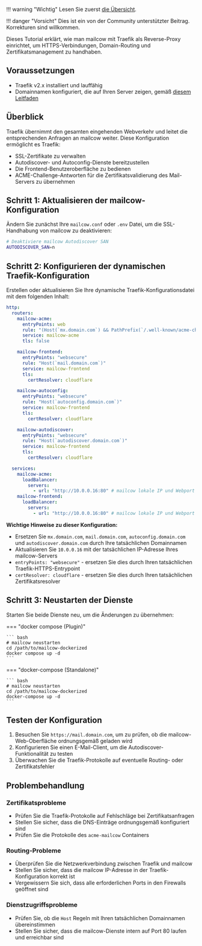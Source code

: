!!! warning "Wichtig"
    Lesen Sie zuerst [die Übersicht](r_p.md).

!!! danger "Vorsicht"
    Dies ist ein von der Community unterstützter Beitrag. Korrekturen sind willkommen.

Dieses Tutorial erklärt, wie man mailcow mit Traefik als Reverse-Proxy einrichtet, um HTTPS-Verbindungen, Domain-Routing und Zertifikatsmanagement zu handhaben.

## Voraussetzungen

- Traefik v2.x installiert und lauffähig
- Domainnamen konfiguriert, die auf Ihren Server zeigen, gemäß [diesem Leitfaden](https://docs.mailcow.email/getstarted/prerequisite-dns/)

## Überblick

Traefik übernimmt den gesamten eingehenden Webverkehr und leitet die entsprechenden Anfragen an mailcow weiter. Diese Konfiguration ermöglicht es Traefik:

- SSL-Zertifikate zu verwalten
- Autodiscover- und Autoconfig-Dienste bereitzustellen
- Die Frontend-Benutzeroberfläche zu bedienen
- ACME-Challenge-Antworten für die Zertifikatsvalidierung des Mail-Servers zu übernehmen

## Schritt 1: Aktualisieren der mailcow-Konfiguration

Ändern Sie zunächst Ihre `mailcow.conf` oder `.env` Datei, um die SSL-Handhabung von mailcow zu deaktivieren:

```bash
# Deaktiviere mailcow Autodiscover SAN
AUTODISCOVER_SAN=n
```

## Schritt 2: Konfigurieren der dynamischen Traefik-Konfiguration

Erstellen oder aktualisieren Sie Ihre dynamische Traefik-Konfigurationsdatei mit dem folgenden Inhalt:

```yaml
http:
  routers:
    mailcow-acme:
      entryPoints: web
      rule: "(Host(`mx.domain.com`) && PathPrefix(`/.well-known/acme-challenge/`))" # Der Host sollte gleich Ihrem MAILCOW_HOSTNAME sein
      service: mailcow-acme
      tls: false

    mailcow-frontend:
      entryPoints: "websecure"
      rule: "Host(`mail.domain.com`)"
      service: mailcow-frontend
      tls:
        certResolver: cloudflare

    mailcow-autoconfig:
      entryPoints: "websecure"
      rule: "Host(`autoconfig.domain.com`)" 
      service: mailcow-frontend
      tls:
        certResolver: cloudflare

    mailcow-autodiscover:
      entryPoints: "websecure"
      rule: "Host(`autodiscover.domain.com`)"
      service: mailcow-frontend
      tls:
        certResolver: cloudflare

  services:
    mailcow-acme:
      loadBalancer:
        servers:
          - url: "http://10.0.0.16:80" # mailcow lokale IP und Webport
    mailcow-frontend:
      loadBalancer:
        servers:
          - url: "http://10.0.0.16:80" # mailcow lokale IP und Webport
```

**Wichtige Hinweise zu dieser Konfiguration:**

- Ersetzen Sie `mx.domain.com`, `mail.domain.com`, `autoconfig.domain.com` und `autodiscover.domain.com` durch Ihre tatsächlichen Domainnamen
- Aktualisieren Sie `10.0.0.16` mit der tatsächlichen IP-Adresse Ihres mailcow-Servers
- `entryPoints: "websecure"` - ersetzen Sie dies durch Ihren tatsächlichen Traefik-HTTPS-Entrypoint
- `certResolver: cloudflare` - ersetzen Sie dies durch Ihren tatsächlichen Zertifikatsresolver


## Schritt 3: Neustarten der Dienste

Starten Sie beide Dienste neu, um die Änderungen zu übernehmen:

=== "docker compose (Plugin)"

    ``` bash
    # mailcow neustarten
    cd /path/to/mailcow-dockerized
    docker compose up -d
    ```

=== "docker-compose (Standalone)"

    ``` bash
    # mailcow neustarten
    cd /path/to/mailcow-dockerized
    docker-compose up -d
    ```

## Testen der Konfiguration

1. Besuchen Sie `https://mail.domain.com`, um zu prüfen, ob die mailcow-Web-Oberfläche ordnungsgemäß geladen wird
2. Konfigurieren Sie einen E-Mail-Client, um die Autodiscover-Funktionalität zu testen
3. Überwachen Sie die Traefik-Protokolle auf eventuelle Routing- oder Zertifikatsfehler

## Problembehandlung

### Zertifikatsprobleme
- Prüfen Sie die Traefik-Protokolle auf Fehlschläge bei Zertifikatsanfragen
- Stellen Sie sicher, dass die DNS-Einträge ordnungsgemäß konfiguriert sind
- Prüfen Sie die Protokolle des `acme-mailcow` Containers

### Routing-Probleme
- Überprüfen Sie die Netzwerkverbindung zwischen Traefik und mailcow
- Stellen Sie sicher, dass die mailcow IP-Adresse in der Traefik-Konfiguration korrekt ist
- Vergewissern Sie sich, dass alle erforderlichen Ports in den Firewalls geöffnet sind

### Dienstzugriffsprobleme
- Prüfen Sie, ob die `Host` Regeln mit Ihren tatsächlichen Domainnamen übereinstimmen
- Stellen Sie sicher, dass die mailcow-Dienste intern auf Port 80 laufen und erreichbar sind
